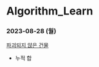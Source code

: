# Algorithm_Learn
### 2023-08-28 (월)
[파괴되지 않은 건물](https://school.programmers.co.kr/learn/courses/30/lessons/92344)
- 누적 합
